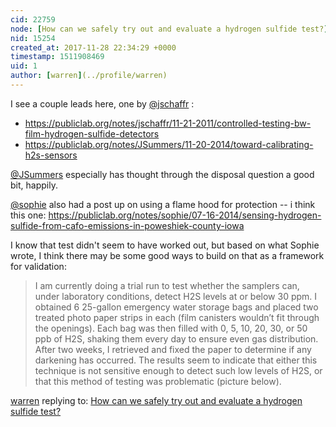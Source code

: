 ```yaml
---
cid: 22759
node: [How can we safely try out and evaluate a hydrogen sulfide test?](../notes/warren/11-28-2017/how-can-we-safely-try-out-and-evaluate-a-hydrogen-sulfide-test)
nid: 15254
created_at: 2017-11-28 22:34:29 +0000
timestamp: 1511908469
uid: 1
author: [warren](../profile/warren)
---
```


I see a couple leads here, one by [@jschaffr](/profile/jschaffr) : 

* https://publiclab.org/notes/jschaffr/11-21-2011/controlled-testing-bw-film-hydrogen-sulfide-detectors
* https://publiclab.org/notes/JSummers/11-20-2014/toward-calibrating-h2s-sensors

[@JSummers](/profile/JSummers) especially has thought through the disposal question a good bit, happily. 

[@sophie](/profile/sophie) also had a post up on using a flame hood for protection -- i think this one: https://publiclab.org/notes/sophie/07-16-2014/sensing-hydrogen-sulfide-from-cafo-emissions-in-poweshiek-county-iowa

I know that test didn't seem to have worked out, but based on what Sophie wrote, I think there may be some good ways to build on that as a framework for validation:

> I am currently doing a trial run to test whether the samplers can, under laboratory conditions, detect H2S levels at or below 30 ppm. I obtained 6 25-gallon emergency water storage bags and placed two treated photo paper strips in each (film canisters wouldn’t fit through the openings). Each bag was then filled with 0, 5, 10, 20, 30, or 50 ppb of H2S, shaking them every day to ensure even gas distribution. After two weeks, I retrieved and fixed the paper to determine if any darkening has occurred. The results seem to indicate that either this technique is not sensitive enough to detect such low levels of H2S, or that this method of testing was problematic (picture below).



[warren](../profile/warren) replying to: [How can we safely try out and evaluate a hydrogen sulfide test?](../notes/warren/11-28-2017/how-can-we-safely-try-out-and-evaluate-a-hydrogen-sulfide-test)

